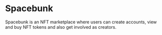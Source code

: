 # Spacebunk
Spacebunk is an NFT marketplace where users can create accounts, view and buy NFT tokens and also get involved as creators.
